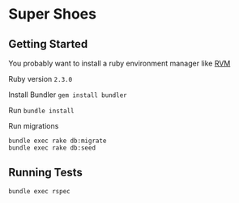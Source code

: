 # Super Shoes

## Getting Started

You probably want to install a ruby environment manager like [RVM](https://rvm.io/rvm/install)

Ruby version `2.3.0`

Install Bundler `gem install bundler`

Run `bundle install`

Run migrations

```shell
bundle exec rake db:migrate
bundle exec rake db:seed
```

## Running Tests

`bundle exec rspec`
